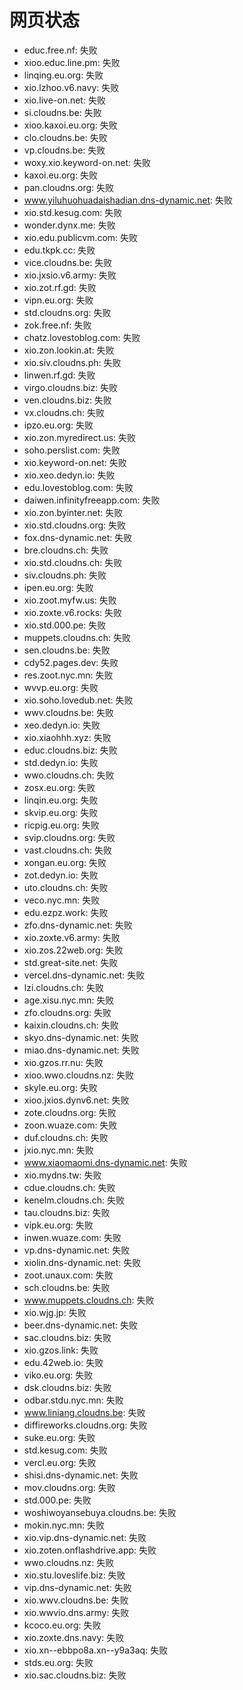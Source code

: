 # 网页状态
- educ.free.nf: 失败
- xioo.educ.line.pm: 失败
- linqing.eu.org: 失败
- xio.lzhoo.v6.navy: 失败
- xio.live-on.net: 失败
- si.cloudns.be: 失败
- xioo.kaxoi.eu.org: 失败
- clo.cloudns.be: 失败
- vp.cloudns.be: 失败
- woxy.xio.keyword-on.net: 失败
- kaxoi.eu.org: 失败
- pan.cloudns.org: 失败
- www.yiluhuohuadaishadian.dns-dynamic.net: 失败
- xio.std.kesug.com: 失败
- wonder.dynx.me: 失败
- xio.edu.publicvm.com: 失败
- edu.tkpk.cc: 失败
- vice.cloudns.be: 失败
- xio.jxsio.v6.army: 失败
- xio.zot.rf.gd: 失败
- vipn.eu.org: 失败
- std.cloudns.org: 失败
- zok.free.nf: 失败
- chatz.lovestoblog.com: 失败
- xio.zon.lookin.at: 失败
- xio.siv.cloudns.ph: 失败
- linwen.rf.gd: 失败
- virgo.cloudns.biz: 失败
- ven.cloudns.biz: 失败
- vx.cloudns.ch: 失败
- ipzo.eu.org: 失败
- xio.zon.myredirect.us: 失败
- soho.perslist.com: 失败
- xio.keyword-on.net: 失败
- xio.xeo.dedyn.io: 失败
- edu.lovestoblog.com: 失败
- daiwen.infinityfreeapp.com: 失败
- xio.zon.byinter.net: 失败
- xio.std.cloudns.org: 失败
- fox.dns-dynamic.net: 失败
- bre.cloudns.ch: 失败
- xio.std.cloudns.ch: 失败
- siv.cloudns.ph: 失败
- ipen.eu.org: 失败
- xio.zoot.myfw.us: 失败
- xio.zoxte.v6.rocks: 失败
- xio.std.000.pe: 失败
- muppets.cloudns.ch: 失败
- sen.cloudns.be: 失败
- cdy52.pages.dev: 失败
- res.zoot.nyc.mn: 失败
- wvvp.eu.org: 失败
- xio.soho.lovedub.net: 失败
- wwv.cloudns.be: 失败
- xeo.dedyn.io: 失败
- xio.xiaohhh.xyz: 失败
- educ.cloudns.biz: 失败
- std.dedyn.io: 失败
- wwo.cloudns.ch: 失败
- zosx.eu.org: 失败
- linqin.eu.org: 失败
- skvip.eu.org: 失败
- ricpig.eu.org: 失败
- svip.cloudns.org: 失败
- vast.cloudns.ch: 失败
- xongan.eu.org: 失败
- zot.dedyn.io: 失败
- uto.cloudns.ch: 失败
- veco.nyc.mn: 失败
- edu.ezpz.work: 失败
- zfo.dns-dynamic.net: 失败
- xio.zoxte.v6.army: 失败
- xio.zos.22web.org: 失败
- std.great-site.net: 失败
- vercel.dns-dynamic.net: 失败
- lzi.cloudns.ch: 失败
- age.xisu.nyc.mn: 失败
- zfo.cloudns.org: 失败
- kaixin.cloudns.ch: 失败
- skyo.dns-dynamic.net: 失败
- miao.dns-dynamic.net: 失败
- xio.gzos.rr.nu: 失败
- xioo.wwo.cloudns.nz: 失败
- skyle.eu.org: 失败
- xioo.jxios.dynv6.net: 失败
- zote.cloudns.org: 失败
- zoon.wuaze.com: 失败
- duf.cloudns.ch: 失败
- jxio.nyc.mn: 失败
- www.xiaomaomi.dns-dynamic.net: 失败
- xio.mydns.tw: 失败
- cdue.cloudns.ch: 失败
- kenelm.cloudns.ch: 失败
- tau.cloudns.biz: 失败
- vipk.eu.org: 失败
- inwen.wuaze.com: 失败
- vp.dns-dynamic.net: 失败
- xiolin.dns-dynamic.net: 失败
- zoot.unaux.com: 失败
- sch.cloudns.be: 失败
- www.muppets.cloudns.ch: 失败
- xio.wjg.jp: 失败
- beer.dns-dynamic.net: 失败
- sac.cloudns.biz: 失败
- xio.gzos.link: 失败
- edu.42web.io: 失败
- viko.eu.org: 失败
- dsk.cloudns.biz: 失败
- odbar.stdu.nyc.mn: 失败
- www.liniang.cloudns.be: 失败
- diffireworks.cloudns.org: 失败
- suke.eu.org: 失败
- std.kesug.com: 失败
- vercl.eu.org: 失败
- shisi.dns-dynamic.net: 失败
- mov.cloudns.org: 失败
- std.000.pe: 失败
- woshiwoyansebuya.cloudns.be: 失败
- mokin.nyc.mn: 失败
- xio.vip.dns-dynamic.net: 失败
- xio.zoten.onflashdrive.app: 失败
- wwo.cloudns.nz: 失败
- xio.stu.loveslife.biz: 失败
- vip.dns-dynamic.net: 失败
- xio.wwv.cloudns.be: 失败
- xio.wwvio.dns.army: 失败
- kcoco.eu.org: 失败
- xio.zoxte.dns.navy: 失败
- xio.xn--ebbpo8a.xn--y9a3aq: 失败
- stds.eu.org: 失败
- xio.sac.cloudns.biz: 失败
